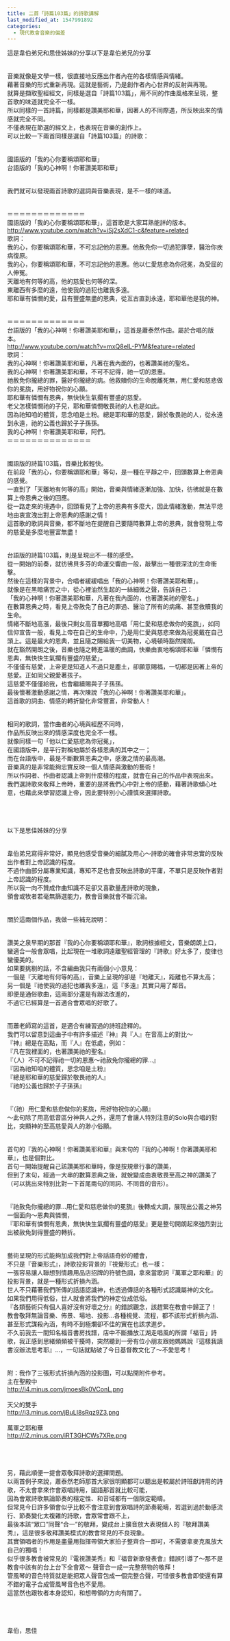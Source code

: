 ```yaml
---
title: 二首「詩篇103篇」的詩歌講解
last_modified_at: 1547991892
categories:
  - 現代教會音樂的偏差
---
```


這是韋伯弟兄和思佳姊妹的分享<!--more-->以下是韋伯弟兄的分享<br><br><br>音樂就像是文學一樣，很直接地反應出作者內在的各樣情感與情緒。<br>藉著音樂的形式重新再現。這就是藝術，乃是創作者內心世界的反射與再現。<br>就算是擷取聖經經文，同樣是選自「詩篇103篇」，用不同的作曲風格來呈現，整首歌的味道就完全不一樣。<br>所以同樣的一首詩篇，同樣都是讚美耶和華，因著人的不同際遇，所反映出來的情感就完全不同。<br>不僅表現在節選的經文上，也表現在音樂的創作上。<br>可以比較一下兩首同樣是選自「詩篇103篇」的詩歌：<br><br><br>國語版的「我的心你要稱頌耶和華」<br>台語版的「我的心神啊！你著讚美耶和華」<br><br><br>我們就可以發現兩首詩歌的選詞與音樂表現，是不一樣的味道。<br><br><br>＝＝＝＝＝＝＝＝＝＝＝＝＝<br>國語版的「我的心你要稱頌耶和華」，這首歌是大家耳熟能詳的版本。<br>http://www.youtube.com/watch?v=iSj2sXdC1-c&feature=related<br>歌詞：<br>我的心，你要稱頌耶和華，不可忘記他的恩惠。他赦免你一切過犯罪孽，醫治你疾病復原。<br>我的心，你要稱頌耶和華，不可忘記他的恩惠。他以仁愛慈悲為你冠冕，為受屈的人伸冤。<br>天離地有何等的高，他的慈愛也何等的深。<br>東離西有多麼的遠，他使我的過犯也離我多遠。<br>耶和華有憐憫的愛，且有豐盛無盡的恩典，從亙古直到永遠，耶和華他是我的神。<br><br><br>＝＝＝＝＝＝＝＝＝＝＝＝＝<br>台語版的「我的心神啊！你著讚美耶和華」，這首是蕭泰然作曲。屬於合唱的版本。<br>http://www.youtube.com/watch?v=mxQ8eIL-PYM&feature=related<br>歌詞：<br>我的心神啊！你著讚美耶和華，凡著在我內面的，也著讚美祂的聖名。<br>我的心神啊！你著讚美耶和華，不可不記得，祂一切的恩惠。<br>祂赦免你攏總的罪，醫好你攏總的病。他救贖你的生命脫離死無，用仁愛和慈悲做你的冕旒，用好物祝你的心願。<br>耶和華有憐憫有恩典，無快快生氣擱有豐盛的慈愛。<br>老父怎樣憐憫祂的子兒，耶和華憐憫敬畏祂的人也是如此。<br>因為祂知咱的體質，思念咱是土粉。總是耶和華的慈愛，歸於敬畏祂的人，從永遠到永遠，祂的公義也歸於子子孫孫。<br>我的心神啊！你著讚美耶和華，阿們。<br>＝＝＝＝＝＝＝＝＝＝＝＝＝＝<br><br><br>國語版的詩篇103篇，音樂比較輕快。<br>在前段「我的心，你要稱頌耶和華」等句，是一種在平靜之中，回頭數算上帝恩典的感覺。<br>一直到了「天離地有何等的高」開始，音樂與情緒逐漸加強、加快，彷彿就是在數算上帝恩典之後的回應。<br>從一路走來的境遇中，回頭看見了上帝的恩典有多麼大，因此情緒激動，無法平熄地由衷宣洩出對上帝恩典的感謝之情！<br>這首歌的歌詞與音樂，都不斷地在提醒自己要隨時數算上帝的恩典，就會發現上帝的慈愛是多麼地豐富無盡！<br><br><br>台語版的詩篇103篇，則是呈現出不一樣的感受。<br>從一開始的前奏，就彷彿貝多芬的命運交響曲一般，敲擊出一種很深沈的生命衝擊。<br>然後在這樣的背景中，合唱者緩緩唱出「我的心神啊！你著讚美耶和華」。<br>就像是在黑暗痛苦之中，從心裡油然生起的一絲細微之聲，告訴自己：<br>「我的心神啊！你著讚美耶和華，凡著在我內面的，也著讚美祂的聖名。」<br>在數算恩典之時，看見上帝赦免了自己的罪過、醫治了所有的病痛、甚至救贖我的生命。<br>情緒不斷地高漲，最後只剩女高音單獨地高唱「用仁愛和慈悲做你的冕旒」，如同信仰宣告一般，看見上帝在自己的生命中，乃是用仁愛與慈悲來做為冠冕戴在自己頭上。這是最大的恩典，並且隨之賜給我一切美物，心境頓時豁然開朗。<br>就在豁然開朗之後，音樂也隨之轉進溫暖的曲調，快樂由衷地稱頌耶和華「憐憫有恩典，無快快生氣擱有豐盛的慈愛」。<br>不僅僅有慈愛，上帝更是知道人不過只是塵土，卻願意賜福，一切都是因著上帝的慈愛。正如同父親愛著孩子。<br>這慈愛不僅僅給我，也會繼續賜與子子孫孫。<br>最後懷著激動感謝之情，再次陳說「我的心神啊！你著讚美耶和華」。<br>這首歌的詞曲、情感的轉折變化非常豐富，非常動人！<br><br><br>相同的歌詞，當作曲者的心境與經歷不同時，<br>作品所反映出來的情感深度也完全不一樣。<br>就像同樣一句「他以仁愛慈悲為你冠冕」，<br>在國語版中，是平行對稱地屬於各樣恩典的其中之一；<br>而在台語版中，最是不斷數算恩典之中，感激之情的最高潮。<br>音樂真的是非常能夠忠實反映一個人情感與激動的藝術！<br>所以作詞者、作曲者認識上帝到什麼樣的程度，就會在自己的作品中表現出來。<br>我們選詩歌來敬拜上帝時，重要的是將我們心中對上帝的感動，藉著詩歌傾心吐意，也藉此來學習認識上帝，因此要特別小心謹慎來選擇詩歌。<br><br><br><br><br>以下是思佳姊妹的分享<br><br><br>韋伯弟兄寫得非常好，顯見他感受音樂的細膩及用心〜詩歌的確會非常忠實的反映出作者對上帝認識的程度。<br>不過作曲部分屬專業知識，專知不足也會反映出詩歌的平庸，不單只是反映作者對上帝認識的程度。<br>所以我一向不贊成作曲知識不足卻又喜歡量產詩歌的現象，<br>領會或牧者若毫無篩選能力，教會音樂就會不斷沉淪。<br><br><br>關於這兩個作品，我做一些補充說明：<br><br><br>讚美之泉早期的那首『我的心你要稱頌耶和華』，歌詞根據經文，音樂朗朗上口，蠻適合一般會眾唱，比起現在一堆歌詞遠離聖經管理的『詩歌』好太多了，旋律也蠻優美的。<br>如果要挑剔的話，不含編曲我只有兩個小小意見：<br>一個是『天離地有何等的高』，音樂上呈現的卻是『地離天』，距離也不算太高；<br>另一個是『祂使我的過犯也離我多遠』，這『多遠』其實只用了鄰音。<br>即便是通俗歌曲，這兩部分還是有辦法改進的，<br>不過它已經算是一首適合會眾唱的好歌了。<br><br><br>而蕭老師寫的這首，是適合有練習過的詩班詮釋的。<br>我們可以留意到這曲子中有許多描述『神』與『人』在音高上的對比〜<br>『神』總是在高點，而『人』在低處，例如：<br>『凡在我裡面的，也著讚美祂的聖名』<br>『（人）不可不記得祂一切的恩惠〜祂赦免你攏總的罪…』<br>『因為祂知咱的體質，思念咱是土粉』<br>『總是耶和華的慈愛歸於敬畏祂的人』<br>『祂的公義也歸於子子孫孫』<br><br><br>『（祂）用仁愛和慈悲做你的冕旒，用好物祝你的心願』<br>〜此句除了用高低音區分神與人之外，還用了會讓人特別注意的Solo與合唱的對比，突顯神的至高慈愛與人的渺小俗願。<br><br><br>首句的『我的心神啊！你著讚美耶和華』與末句的『我的心神啊！你著讚美耶和華』，也是個對比。<br>首句一開始提醒自己該讚美耶和華時，像是按規章行事的讚美，<br>但到了末句，經過一大串的數算恩典之後，就蛻變成由衷敬畏至高之神的讚美了（可以挑出來特別比對一下首尾兩句的同詞、不同音的音形）。<br><br><br>『祂赦免你攏總的罪…用仁愛和慈悲做你的冕旒』後轉成大調，展現出公義之神另一個面向〜恩典與憐憫，<br>『耶和華有憐憫有恩典，無快快生氣擱有豐盛的慈愛』更是整句開朗起來強烈對比出被赦免到得豐盛的轉折。<br><br><br>藝術呈現的形式能夠加成我們對上帝話語奇妙的體會，<br>不只是『音樂形式』，詩歌投影背景的『視覺形式』也一樣：<br>一張容易讓人聯想到情趣用品店招牌的符號色調，拿來當歌詞『萬軍之耶和華』的投影背景，就是一種形式折損內涵。<br>世人不只藉著我們所傳的話語認識神，也透過傳話的各種形式認識屬神的文化。<br>如果我們用得低俗，世人就會將我們的神定位成低俗。<br>『各類藝術只有個人喜好沒有好壞之分』的錯誤觀念，該趕緊在教會中歸正了！<br>教會敬拜無論音樂、佈景、場地、投影…各種視覺、流程，都不該形式折損內涵、甚至形式謀殺內涵，有時不到極爛卻不佳的實在也該求進步。<br>不久前我去一間知名福音書房找譜，店中不斷播放江湖走唱風的所謂「福音」詩歌，我正感到思緒頻頻被干擾時，突然聽到一旁有位小朋友跟她媽媽說『這樣我讀書沒辦法思考耶』…，一句話就點破了今日基督教文化了〜不愛思考！<br><br><br>附：我作了三張形式折損內涵的投影圖，可以點開附件參考。<br>主在聖殿中<br>http://i4.minus.com/jmoesBk0VConL.png<br><br>天父的雙手<br>http://i3.minus.com/jBuLI8sRqz9Z3.png<br><br>萬軍之耶和華<br>http://i2.minus.com/iRT3GHCWs7XRe.png<br><br><br><br><br>另，藉此順便一提會眾敬拜詩歌的選擇問題。<br>以兩首例子來說，蕭泰然老師那首大家很明顯都可以聽出是較屬於詩班獻詩用的詩歌，不太會拿來作會眾唱詩用，國語那首就比較可能，<br>因為會眾詩歌無論節奏的穩定性、和音域都有一個限定範疇。<br>但常見今日許多領會似乎比較不會注意到會眾唱詩的節奏範疇，若選到過於動感流行、節奏變化太複雜的詩歌，會眾常會跟不上，<br>最後本該“眾口”同聲“合一”的敬拜，變成台上擴音放大表現個人的『敬拜讚美秀』，這是很多敬拜讚美模式的教會常見的不良現象。<br>其實領唱者的作用是盡量用指揮帶領大家拍子整齊合一即可，不需要拿麥克風放大自己的獨唱！<br>似乎很多教會被常見的『電視讚美秀』和『福音新歌發表會』錯誤引導了〜那不是教會中該有的台上台下全會眾〜 聲音合一成一完整祭物的敬拜！<br>管風琴的音色特質就是能把眾人聲音包成一個完整合聲，可惜很多教會即使還有算不錯的電子合成管風琴音色也不愛用。<br>這當然也跟牧者本身認知，和想帶領的方向有關了。<br><br><br><br><br>韋伯，思佳<br><br><br><br><br><br><br><br><br>
